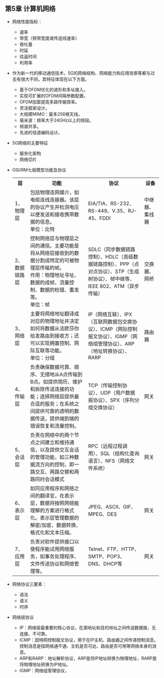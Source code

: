 ## 第5章 计算机网络
- 网络性能指标：
	- 速率
	- 带宽（频带宽度或传送线速率）
	- 吞吐量
	- 时延
	- 往返时间
	- 利用率
- 作为新一代的移动通信技术，5G的网络结构、网络能力和应用场景等都与过去有很大不同，其特征体现在以下方面。
	- 基于OFDM优化的波形和多址接入。
	- 实现可扩展的OFDM间隔参数配置。
	- OFDM加窗提高多路传输效率。
	- 灵活框架设计。
	- 大规模MIMO：最多256根天线。
	- 毫米波：频率大于24GHz以上的频段。
	- 频谱共享。
	- 先进的信道编码设计。
- 5G网络的主要特征
	- 服务化架构
	- 网络切片
- OSI/RM七层模型功能及协议

	<table>
		<tr>
			<th>层</th>
			<th>功能</th>
			<th>协议</th>
			<th>设备</th>
		</tr>
		<tr>
			<td>1、物理层</td>
			<td>包括物理连网媒介，如电缆连线连接器。该层的协议产生并检测电压以便发送和接收携带数据的信息。<br>单位：比特</td>
			<td>EIA/TIA、RS-232、RS-449、V.35、RJ-45、FDDI</td>
			<td>中继器、集线器</td>
		</tr>
		<tr>
			<td>2、数据链路层</td>
			<td>控制网络层与物理层之间的通信。主要功能是将从网络层接收到的数据分割成特定的可被物理层传输的帧。<br>作用：物理地址寻址、数据的成帧、流量控制、数据的检错、重发等。<br>单位：帧</td>
			<td>SDLC（同步数据链路控制）、HDLC（高级数据链路控制）、PPP（点对点协议）、STP（生成树协议）、帧中继等、IEEE 802、ATM（异步传输）</td>
			<td>交换器、网桥</td>
		</tr>
		<tr>
			<td>3、网络层</td>
			<td>主要将网络地址翻译成对应的物理地址并决定如何将数据从法欧莎你给发路由到接收方；还可以实现拥塞控制、网际互联等功能。<br>单位：分组</td>
			<td>IP（网络互联）、IPX（互联网数据包交换协议）、ICMP（网际控制报文协议）、IGMP（网络组管理协议）、ARP（地址转换协议）、RARP</td>
			<td>路由器</td>
		</tr>
		<tr>
			<td>4、传输层</td>
			<td>负责确保数据可靠、顺序、无措地从A点传输到B点。如提供简历、维护和拆除传送连接的功能；选择网络层提供最合适的服务；在系统之间提供可靠的透明的数据传送，提供端到端的错误恢复和流量控制。</td>
			<td>TCP（传输控制协议）、UDP（用户数据报协议）、SPX（序列分组交换协议）</td>
			<td>网关</td>
		</tr>
		<tr>
			<td>5、会话层</td>
			<td>负责在网络中的两个节点之间建立和维持通信，以及提供交互会话的管理功能，如三种数据流方向的控制，即一路交互、两路交替和两路同时会话模式</td>
			<td>RPC（远程过程调用）、SQL（结构化查询语言）、NFS（网络文件系统）</td>
			<td>网关</td>
		</tr>
		<tr>
			<td>6、表示层</td>
			<td>如同应用程序和网络之间的翻译官，在表示层，数据将按照网络能理解的方案进行格式化。表示层管理数据的解密/加密、数据转换、格式化和文本压缩。</td>
			<td>JPEG、ASCII、GIF、MPEG、DES</td>
			<td>网关</td>
		</tr>
		<tr>
			<td>7、应用层</td>
			<td>负责对软件提供接口以使程序能试用网络服务，如事务处理程序、文件传送协议和网络管理等。</td>
			<td>Telnet、FTP、HTTP、SMTP、POP3、DNS、DHCP等</td>
			<td>网关</td>
		</tr>
	</table>
- 网络协议三要素：
	- 语法
	- 语义
	- 时序
- 网络层协议
	- IP：网络层最重要的核心协议，在源地址和目的地址之间传送数据报，无连接、不可靠。
	- ICMP：因特网控制报文协议，用于在IP主机、路由器之间传递控制消息。控制消息是指网络通不通、主机是否可达、路由是否可用等网络本身的消息。
	- ARP和RARP：地址解析协议，ARP是将IP地址转换为物理地址，RARP是将物理地址转换为IP地址。
	- IGMP：网络组管理协议，
